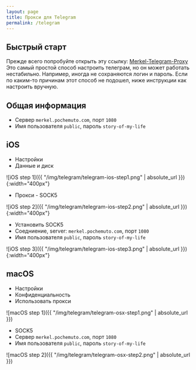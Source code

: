 ```yaml
---
layout: page
title: Прокси для Telegram
permalink: /telegram
---
```


Быстрый старт
-------------
Прежде всего попробуйте открыть эту ссылку:
[Merkel-Telegram-Proxy](https://t.me/socks?server=merkel.pochemuto.com&port=1080&username=public&password=story-of-my-life)
Это самый простой способ настроить телеграм, но он может работать нестабильно. Например, иногда не сохраняются логин и пароль. Если по каким-то причинам этот способ не подошел, ниже инструкции как настроить вручную.

Общая информация
----------------
- Сервер `merkel.pochemuto.com`, порт `1080`
- Имя пользователя `public`, пароль `story-of-my-life`

iOS
------------------
- Настройки
- Данные и диск

![iOS step 1]({{ "/img/telegram/telegram-ios-step1.png" | absolute_url }}){:width="400px"}
- Прокси - SOCK5

![iOS step 2]({{ "/img/telegram/telegram-ios-step2.png" | absolute_url }}){:width="400px"}
- Установить SOCK5
- Соедниение, server: `merkel.pochemuto.com`, порт `1080`
- Имя пользователя `public`, пароль `story-of-my-life`

![iOS step 3]({{ "/img/telegram/telegram-ios-step3.png" | absolute_url }}){:width="400px"}

macOS
------------------

- Настройки
- Конфиденциальность
- Использовать прокси

![macOS step 1]({{ "/img/telegram/telegram-osx-step1.png" | absolute_url }})

- SOCK5
- Сервер `merkel.pochemuto.com`, порт `1080`
- Имя пользователя `public`, пароль `story-of-my-life`

![macOS step 2]({{ "/img/telegram/telegram-osx-step2.png" | absolute_url }})
